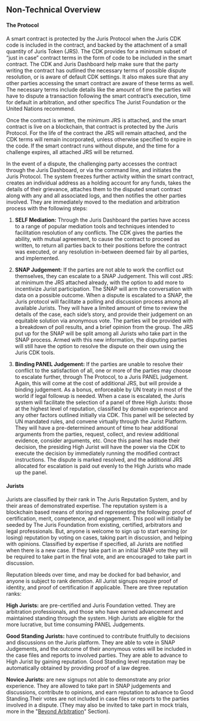 ## Non-Technical Overview

#### The Protocol

A smart contract is protected by the Juris Protocol when the Juris CDK code is included in the contract, and backed by the attachment of a small quantity of Juris Token \(JRS\). The CDK provides for a minimum subset of “just in case” contract terms in the form of code to be included in the smart contract. The CDK and Juris Dashboard help make sure that the party writing the contract has outlined the necessary terms of possible dispute resolution, or is aware of default CDK settings. It also makes sure that any other parties accessing the smart contract are aware of these terms as well. The necessary terms include details like the amount of time the parties will have to dispute a transaction following the smart contract’s execution, time for default in arbitration, and other specifics The Jurist Foundation or the United Nations recommend.

Once the contract is written, the minimum JRS is attached, and the smart contract is live on a blockchain, that contract is protected by the Juris Protocol. For the life of the contract the JRS will remain attached, and the CDK terms will remain incorporated, unless otherwise specified to expire in the code. If the smart contract runs without dispute, and the time for a challenge expires, all attached JRS will be returned.

In the event of a dispute, the challenging party accesses the contract through the Juris Dashboard, or via the command line, and initiates the Juris Protocol. The system freezes further activity within the smart contract, creates an individual address as a holding account for any funds, takes the details of their grievance, attaches them to the disputed smart contract along with any and all associated logs, and then notifies the other parties involved. They are immediately moved to the mediation and arbitration process with the following steps:

1. **SELF Mediation:** Through the Juris Dashboard the parties have access to a range of popular mediation tools and techniques intended to facilitation resolution of any conflicts. The CDK gives the parties the ability, with mutual agreement, to cause the contract to proceed as written, to return all parties back to their positions before the contract was executed, or any resolution in-between deemed fair by all parties, and implemented.

2. **SNAP Judgement:** If the parties are not able to work the conflict out themselves, they can escalate to a SNAP Judgement. This will cost JRS: at minimum the JRS attached already, with the option to add more to incentivize Jurist participation. The SNAP will arm the conversation with data on a possible outcome. When a dispute is escalated to a SNAP, the Juris protocol will facilitate a polling and discussion process among all available Jurists. They will have a limited amount of time to review the details of the case, each side’s story, and provide their judgement on an equitable solution via anonymous vote. The parties will be provided with a breakdown of poll results, and a brief opinion from the group. The JRS put up for the SNAP will be split among all Jurists who take part in the SNAP process. Armed with this new information, the disputing parties will still have the option to resolve the dispute on their own using the Juris CDK tools.

3. **Binding PANEL Judgement:** If the parties are unable to resolve their conflict to the satisfaction of all, one or more of the parties may choose to escalate further, through The Protocol, to a Juris PANEL judgement. Again, this will come at the cost of additional JRS, but will provide a binding judgement. As a bonus, enforceable by UN treaty in most of the world if legal followup is needed. When a case is escalated, the Juris system will facilitate the selection of a panel of three High Jurists: those at the highest level of reputation, classified by domain experience and any other factors outlined initially via CDK. This panel will be selected by UN mandated rules, and convene virtually through the Jurist Platform. They will have a pre-determined amount of time to hear additional arguments from the parties, request, collect, and review additional evidence, consider arguments, etc. Once this panel has made their decision, the presiding High Jurist will have the power via the CDK to execute the decision by immediately running the modified contract instructions. The dispute is marked resolved, and the additional JRS allocated for escalation is paid out evenly to the High Jurists who made up the panel.

#### Jurists

Jurists are classified by their rank in The Juris Reputation System, and by their areas of demonstrated expertise. The reputation system is a blockchain based means of storing and representing the following: proof of certification, merit, competence, and engagement. This pool will initially be seeded by The Juris Foundation from existing, certified, arbitrators and legal professionals. But, anyone is welcome to sign up to start earning \(or losing\) reputation by voting on cases, taking part in discussion, and helping with opinions. Classified by expertise if specified, all Jurists are notified when there is a new case. If they take part in an initial SNAP vote they will be required to take part in the final vote, and are encouraged to take part in discussion.

Reputation bleeds over time, and may be docked for bad behavior, and anyone is subject to rank demotion. All Jurist signups require proof of identity, and proof of certification if applicable. There are three reputation ranks:

**High Jurists:** are pre-certified and Juris Foundation vetted. They are arbitration professionals, and those who have earned advancement and maintained standing through the system. High Jurists are eligible for the more lucrative, but time consuming PANEL Judgements.

**Good Standing Jurists:** have continued to contribute fruitfully to decisions and discussions on the Juris platform. They are able to vote in SNAP Judgements, and the outcome of their anonymous votes will be included in the case files and reports to involved parties. They are able to advance to High Jurist by gaining reputation. Good Standing level reputation may be automatically obtained by providing proof of a law degree.

**Novice Jurists:** are new signups not able to demonstrate any prior experience. They are allowed to take part in SNAP judgements and discussions, contribute to opinions, and earn reputation to advance to Good Standing.Their votes are not included in case files or reports to the parties involved in a dispute. \(They may also be invited to take part in mock trials, more in the "[Beyond Arbitration](/looking-forward.md)" Section\).

